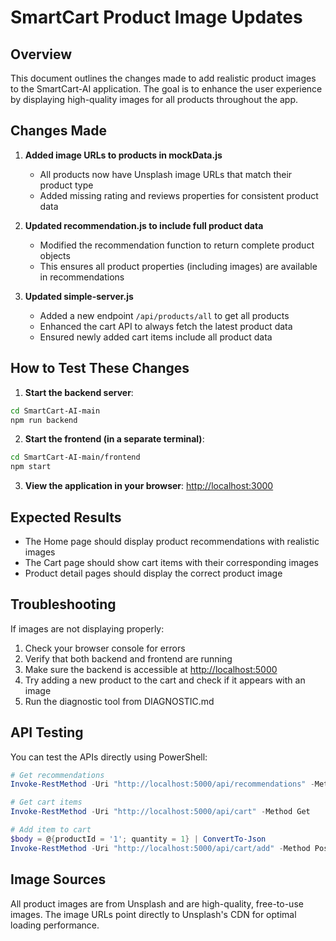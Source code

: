 # SmartCart Product Image Updates

## Overview

This document outlines the changes made to add realistic product images to the SmartCart-AI application. The goal is to enhance the user experience by displaying high-quality images for all products throughout the app.

## Changes Made

1. **Added image URLs to products in mockData.js**

   - All products now have Unsplash image URLs that match their product type
   - Added missing rating and reviews properties for consistent product data

2. **Updated recommendation.js to include full product data**

   - Modified the recommendation function to return complete product objects
   - This ensures all product properties (including images) are available in recommendations

3. **Updated simple-server.js**
   - Added a new endpoint `/api/products/all` to get all products
   - Enhanced the cart API to always fetch the latest product data
   - Ensured newly added cart items include all product data

## How to Test These Changes

1. **Start the backend server**:

```bash
cd SmartCart-AI-main
npm run backend
```

2. **Start the frontend (in a separate terminal)**:

```bash
cd SmartCart-AI-main/frontend
npm start
```

3. **View the application in your browser**: [http://localhost:3000](http://localhost:3000)

## Expected Results

- The Home page should display product recommendations with realistic images
- The Cart page should show cart items with their corresponding images
- Product detail pages should display the correct product image

## Troubleshooting

If images are not displaying properly:

1. Check your browser console for errors
2. Verify that both backend and frontend are running
3. Make sure the backend is accessible at [http://localhost:5000](http://localhost:5000)
4. Try adding a new product to the cart and check if it appears with an image
5. Run the diagnostic tool from DIAGNOSTIC.md

## API Testing

You can test the APIs directly using PowerShell:

```powershell
# Get recommendations
Invoke-RestMethod -Uri "http://localhost:5000/api/recommendations" -Method Get

# Get cart items
Invoke-RestMethod -Uri "http://localhost:5000/api/cart" -Method Get

# Add item to cart
$body = @{productId = '1'; quantity = 1} | ConvertTo-Json
Invoke-RestMethod -Uri "http://localhost:5000/api/cart/add" -Method Post -Body $body -ContentType "application/json"
```

## Image Sources

All product images are from Unsplash and are high-quality, free-to-use images. The image URLs point directly to Unsplash's CDN for optimal loading performance.
